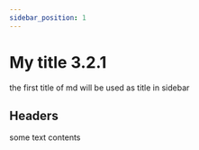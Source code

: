 ```yaml
---
sidebar_position: 1
---
```


# My title 3.2.1

the first title of md will be used as title in sidebar

## Headers

some text contents
